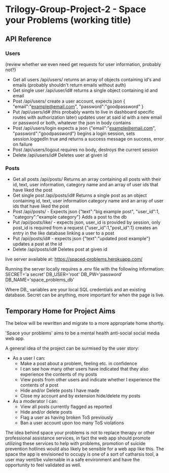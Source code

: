 # Trilogy-Group-Project-2 - Space your Problems (working title)

## API Reference

### Users

(review whether we even need get requests for user information, probably not?)
- Get all users /api/users/
returns an array of objects containing id's and emails (probably shouldn't return emails without auth)
- Get single user /api/user/id#
returns a single object containing id and email
- Post /api/users/
create a user account, expects json
{
  "email":"example@email.com",
  "password":"goodpassword"
}
- Put /api/users/id# (this probably wants to live in dashboard specific routes with authorization later)
updates user at said id with a new email or password or both, whatever the json in body contains
- Post /api/users/login
expects a json {"email":"example@email.com", "password":"goodpassword"} begins a login session, sets session.loggedIn true and returns a success message on success, error on failure
- Post /api/users/logout
requires no body, destroys the current session
- Delete /api/users/id#
Deletes user at given id

### Posts

- Get all posts /api/posts/
Returns an array containing all posts with their id, text, user information, category name and an array of user ids that have liked the post
- Get single post /api/posts/id#
Returns a single post as an object containing id, text, user information category name and an array of user ids that have liked the post
- Post /api/posts/ - Expects json {"text":"big example post", "user_id":1, "category":"example category"}
Adds a post to the db
- Put /api/posts/like/ - expects json, user_id is provided by session, only post_id is required from a request {"user_id":1,"post_id":1}
creates an entry in the like database linking a user to a post
- Put /api/posts/id# - expects json {"text":"updated post example"}
updates a post at the id
- Delete /api/posts/id#
Deletes post at given id

live server available at: https://spaced-problems.herokuapp.com/

Running the server locally requires a .env file with the following information:
SECRET='a secret'
DB_USER='root'
DB_PW='password'
DB_NAME='space_problems_db'

Where DB_ variables are your local SQL credentials and an existing database. Secret can be anything, more important for when the page is live.

## Temporary Home for Project Aims

The below will be rewritten and migrate to a more appropriate home shortly.

'Space your problems' aims to be a mental health anti-social social media web app.

A general idea of the project can be surmised by the user story:
- As a user I can:
  - Make a post about a problem, feeling etc. in confidence
  - I can see how many other users have indicated that they also experience the contents of my posts
  - View posts from other users and indicate whether I experience the contents of a post
  - Hide and/or Delete posts I have made
  - Close my account and by extension hide/delete my posts
- As a moderator I can:
  - View all posts currently flagged as reported
  - Hide and/or delete posts
  - Flag a user as having broken ToS previously
  - Ban a user account upon too many ToS violations

The idea behind space your problems is not to replace therapy or other professional assistance services, in fact the web app should promote utilizing these services to help with problems, promotion of suicide prevention hotlines would also likely be sensible for a web app like this. The space the app is envisioned to occupy is one of a sort of catharsis tool, a user may vent/be vulernable in a safe environment and have the opportunity to feel validated as well.
